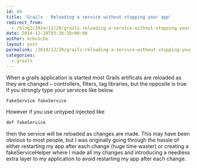 ```yaml
---
id: 60
title: 'Grails - Reloading a service without stopping your app'
redirect_from:
  - /blog2/2014/12/20/grails-reloading-a-service-without-stopping-your-app/
date: 2014-12-20T03:38:18+00:00
author: mrbusche
layout: post
permalink: /2014/12/20/grails-reloading-a-service-without-stopping-your-app/
categories:
  - grails
---
```


When a grails application is started most Grails artificats are reloaded as they are changed &#8211; controllers, filters, tag libraries, but the opposite is true if you strongly type your services like below.

```java
FakeService fakeService
```

However if you use untyped injected like

```java
def fakeService
```

then the service will be reloaded as changes are made. This may have been obvious to most people, but I was originally going through the hassle of either restarting my app after each change (huge time waster) or creating a fakeServiceHelper where I made all my changes and introducing a needless extra layer to my application to avoid restarting my app after each change.
